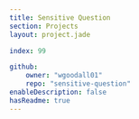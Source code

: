 ```yaml
---
title: Sensitive Question
section: Projects
layout: project.jade

index: 99

github:
    owner: "wgoodall01"
    repo: "sensitive-question"
enableDescription: false
hasReadme: true
---
```

